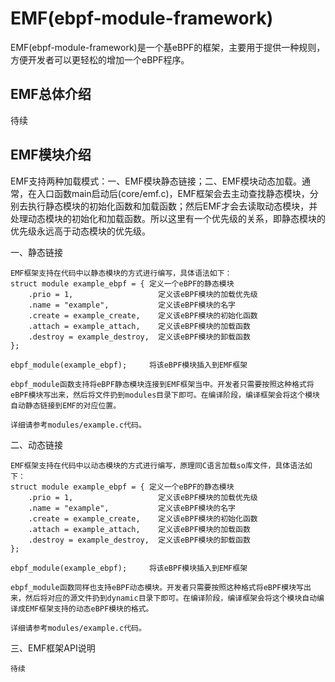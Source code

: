 # EMF(ebpf-module-framework)
EMF(ebpf-module-framework)是一个基eBPF的框架，主要用于提供一种规则，方便开发者可以更轻松的增加一个eBPF程序。

## EMF总体介绍
待续

## EMF模块介绍
EMF支持两种加载模式：一、EMF模块静态链接；二、EMF模块动态加载。通常，在入口函数main启动后(core/emf.c)，EMF框架会去主动查找静态模块，分别去执行静态模块的初始化函数和加载函数；然后EMF才会去读取动态模块，并处理动态模块的初始化和加载函数。所以这里有一个优先级的关系，即静态模块的优先级永远高于动态模块的优先级。

一、静态链接
```
EMF框架支持在代码中以静态模块的方式进行编写，具体语法如下：
struct module example_ebpf = { 定义一个eBPF的静态模块
	.prio = 1,                   定义该eBPF模块的加载优先级
	.name = "example",           定义该eBPF模块的名字
	.create = example_create,    定义该eBPF模块的初始化函数
	.attach = example_attach,    定义该eBPF模块的加载函数
	.destroy = example_destroy,  定义该eBPF模块的卸载函数
};
 
ebpf_module(example_ebpf);     将该eBPF模块插入到EMF框架

ebpf_module函数支持将eBPF静态模块连接到EMF框架当中。开发者只需要按照这种格式将eBPF模块写出来，然后将文件扔到modules目录下即可。在编译阶段，编译框架会将这个模块自动静态链接到EMF的对应位置。

详细请参考modules/example.c代码。
```
二、动态链接
```
EMF框架支持在代码中以动态模块的方式进行编写，原理同C语言加载so库文件，具体语法如下：
struct module example_ebpf = { 定义一个eBPF的静态模块
	.prio = 1,                   定义该eBPF模块的加载优先级
	.name = "example",           定义该eBPF模块的名字
	.create = example_create,    定义该eBPF模块的初始化函数
	.attach = example_attach,    定义该eBPF模块的加载函数
	.destroy = example_destroy,  定义该eBPF模块的卸载函数
};
 
ebpf_module(example_ebpf);     将该eBPF模块插入到EMF框架

ebpf_module函数同样也支持eBPF动态模块。开发者只需要按照这种格式将eBPF模块写出来，然后将对应的源文件扔到dynamic目录下即可。在编译阶段，编译框架会将这个模块自动编译成EMF框架支持的动态eBPF模块的格式。

详细请参考modules/example.c代码。
```

三、EMF框架API说明
```
待续
```
